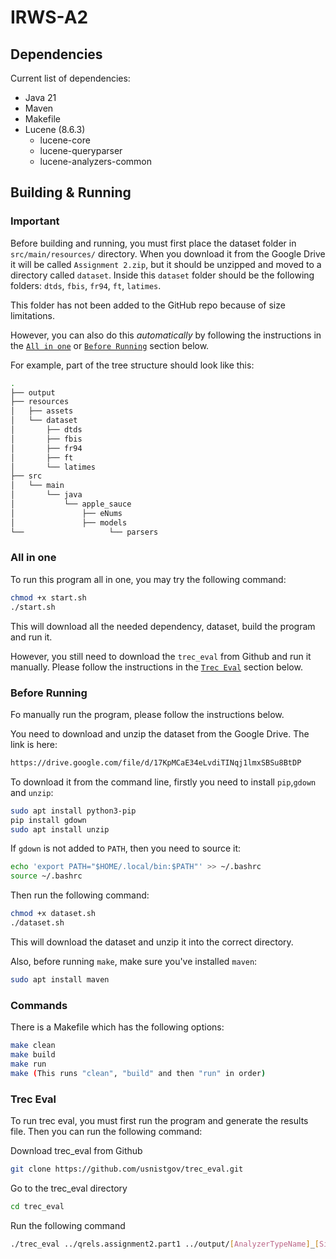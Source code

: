 # IRWS-A2


## Dependencies
Current list of dependencies:
- Java 21
- Maven
- Makefile
- Lucene (8.6.3)
    - lucene-core
    - lucene-queryparser
    - lucene-analyzers-common


## Building & Running

### Important
Before building and running, you must first place the dataset folder in ```src/main/resources/``` directory. When you download it from the Google Drive it will be called ```Assignment 2.zip```, but it should be unzipped and moved to a directory called ```dataset```. Inside this ```dataset``` folder should be the following folders: ```dtds```, ```fbis```, ```fr94```, ```ft```, ```latimes```.

This folder has not been added to the GitHub repo because of size limitations.

However, you can also do this *automatically* by following the instructions in the [```All in one```](#all-in-one) or [```Before Running```](#before-running) section below.

For example, part of the tree structure should look like this:
```bash
.
├── output
├── resources
│   ├── assets
│   └── dataset
│       ├── dtds
│       ├── fbis
│       ├── fr94
│       ├── ft
│       └── latimes
├── src
│   └── main
│       └── java
│           └── apple_sauce
│               ├── eNums
│               ├── models
└──                   └── parsers
```

### All in one
To run this program all in one, you may try the following command:
```bash
chmod +x start.sh
./start.sh
```
This will download all the needed dependency, dataset, build the program and run it.

However, you still need to download the ```trec_eval``` from Github and run it manually. Please follow the instructions in the [```Trec Eval```](#trec-eval) section below.

### Before Running

Fo manually run the program, please follow the instructions below.

You need to download and unzip the dataset from the Google Drive. The link is here: 
```bash
https://drive.google.com/file/d/17KpMCaE34eLvdiTINqj1lmxSBSu8BtDP
```
To download it from the command line, firstly you need to install ```pip```,```gdown``` and ```unzip```:
```bash
sudo apt install python3-pip
pip install gdown
sudo apt install unzip
```
If ```gdown``` is not added to ```PATH```, then you need to source it:
```bash
echo 'export PATH="$HOME/.local/bin:$PATH"' >> ~/.bashrc
source ~/.bashrc
```

Then run the following command:

```bash
chmod +x dataset.sh
./dataset.sh
```
This will download the dataset and unzip it into the correct directory.

Also, before running ```make```, make sure you've installed ```maven```:
```bash
sudo apt install maven
```

### Commands
There is a Makefile which has the following options:

```bash
make clean
make build
make run
make (This runs "clean", "build" and then "run" in order)
```

### Trec Eval
To run trec eval, you must first run the program and generate the results file. Then you can run the following command:

Download trec_eval from Github
```bash
git clone https://github.com/usnistgov/trec_eval.git
```

Go to the trec_eval directory
```bash
cd trec_eval
```

Run the following command
```bash
./trec_eval ../qrels.assignment2.part1 ../output/[AnalyzerTypeName]_[SimilarityName]_eval_results.txt
```
